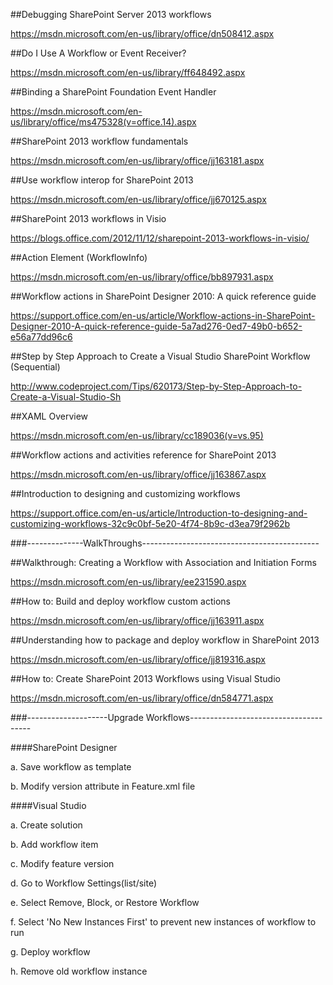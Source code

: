 ##Debugging SharePoint Server 2013 workflows

https://msdn.microsoft.com/en-us/library/office/dn508412.aspx

##Do I Use A Workflow or Event Receiver?

https://msdn.microsoft.com/en-us/library/ff648492.aspx

##Binding a SharePoint Foundation Event Handler

https://msdn.microsoft.com/en-us/library/office/ms475328(v=office.14).aspx

##SharePoint 2013 workflow fundamentals

https://msdn.microsoft.com/en-us/library/office/jj163181.aspx

##Use workflow interop for SharePoint 2013

https://msdn.microsoft.com/en-us/library/office/jj670125.aspx

##SharePoint 2013 workflows in Visio

https://blogs.office.com/2012/11/12/sharepoint-2013-workflows-in-visio/

##Action Element (WorkflowInfo)

https://msdn.microsoft.com/en-us/library/office/bb897931.aspx

##Workflow actions in SharePoint Designer 2010: A quick reference guide

https://support.office.com/en-us/article/Workflow-actions-in-SharePoint-Designer-2010-A-quick-reference-guide-5a7ad276-0ed7-49b0-b652-e56a77dd96c6

##Step by Step Approach to Create a Visual Studio SharePoint Workflow (Sequential)

http://www.codeproject.com/Tips/620173/Step-by-Step-Approach-to-Create-a-Visual-Studio-Sh

##XAML Overview

https://msdn.microsoft.com/en-us/library/cc189036(v=vs.95)

##Workflow actions and activities reference for SharePoint 2013

https://msdn.microsoft.com/en-us/library/office/jj163867.aspx

##Introduction to designing and customizing workflows

https://support.office.com/en-us/article/Introduction-to-designing-and-customizing-workflows-32c9c0bf-5e20-4f74-8b9c-d3ea79f2962b

###--------------WalkThroughs--------------------------------------------

##Walkthrough: Creating a Workflow with Association and Initiation Forms

https://msdn.microsoft.com/en-us/library/ee231590.aspx

##How to: Build and deploy workflow custom actions

https://msdn.microsoft.com/en-us/library/office/jj163911.aspx

##Understanding how to package and deploy workflow in SharePoint 2013

https://msdn.microsoft.com/en-us/library/office/jj819316.aspx

##How to: Create SharePoint 2013 Workflows using Visual Studio

https://msdn.microsoft.com/en-us/library/office/dn584771.aspx

###--------------------Upgrade Workflows--------------------------------------

####SharePoint Designer

a. Save workflow as template

b. Modify version attribute in Feature.xml file 

####Visual Studio

a. Create solution 

b. Add workflow item

c. Modify feature version

d. Go to Workflow Settings(list/site)

e. Select Remove, Block, or Restore Workflow

f. Select 'No New Instances First' to prevent new instances of workflow to run

g. Deploy workflow

h. Remove old workflow instance
















